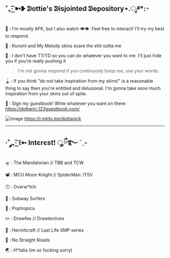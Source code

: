 ˚₊· ͟͟͞͞➳❥ ᕲottie's ᕲisjointed ᕲepository⋆.ೃ࿔*:･
------------------------------------------------------------------------------------------------------------------

🐙 : I'm mostly AFK, but I also watch :eye::eye:. Feel free to interact! I'll try my best to respond.

🥩 : Kuromi and My Melody skins scare the shit outta me

🍣 : I don't have TT/TD so you can do whatever you want to me. I'll just hide you if you're really pushing it
> I'm not gonna respond if you continuosly boop me, use your words.

🪀 : If you think "do not take inspiration from my skins!" is a reasonable thing to say then you're entitled and delusional. I'm gonna take *sooo* much inspiration from your skins out of spite.

:circus_tent: : Sign my guestbook! Write whatever you want on there: https://dottanic.123guestbook.com/

![image](https://user-images.githubusercontent.com/102858874/209373591-b53d9174-fee9-4889-937f-273988e5c3b8.png)
https://r.mtdv.me/dottanick

------------------------------------------------------------------------------------------------------------------------
·˚ ༘₊· ͟͟͞͞꒰➳ Intєrєst! ೄྀ࿐ ˊˎ-
------------------------------------------------------------------------------------------------------------------------

🛸 : The Mandalorian // TBB and TCW

📽️ : MCU Moon Knight // SpiderMan: ITSV

🕑 : Overw*tch

🚊 : Subway Surfers

🎈 : Poptropica

✏️ : Drawfee // Drawtectives 

🚦 : Hermitcraft // Last Life SMP series

🎸 : No Straight Roads

🌏 : H*talia (im so fucking sorry)
